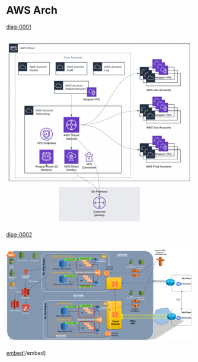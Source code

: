 # AWS Arch
[diag-0001](https://aws.amazon.com/blogs/architecture/the-journey-to-cloud-networking/)

![ALT-TXT](diag-0001.jfif)
---
[diag-0002](http://www.netdesignarena.com/index.php/2020/04/15/new-blog-series-aws-cloud-networking-zero-to-hero/)

![ALT-TXT](diag-0002.png)
---
[embed](https://github.com/shakkathir/AWSArch/tree/master/2020/2019.feb.gartner.ML.AI.DS.2020.REPORT.pdf)[/embed]